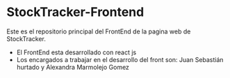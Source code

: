 # StockTracker-Frontend
Este es el repositorio principal del FrontEnd de la pagina web de StockTracker.

- El FrontEnd esta desarrollado con react js
- Los encargados a trabajar en el desarrollo del front son: Juan Sebastián hurtado y Alexandra Marmolejo Gomez


